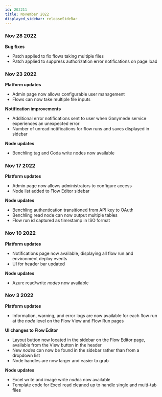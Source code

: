 ```yaml
---
id: 202211
title: November 2022
displayed_sidebar: releaseSideBar
---
```



### Nov 28 2022

**Bug fixes**
- Patch applied to fix flows taking multiple files
- Patch applied to suppress authorization error notifications on page load

### Nov 23 2022

**Platform updates**
- Admin page now allows configurable user management
- Flows can now take multiple file inputs

**Notification improvements**
- Additional error notifications sent to user when Ganymede service experiences an unexpected error
- Number of unread notifications for flow runs and saves displayed in sidebar

**Node updates**
- Benchling tag and Coda write nodes now available

### Nov 17 2022

**Platform updates**
- Admin page now allows administrators to configure access
- Node list added to Flow Editor sidebar

**Node updates**
- Benchling authentication transitioned from API key to OAuth
- Benchling read node can now output multiple tables
- Flow run id captured as timestamp in ISO format

### Nov 10 2022

**Platform updates**
- Notifications page now available, displaying all flow run and environment deploy events
- UI for header bar updated

**Node updates**
- Azure read/write _nodes_ now available

### Nov 3 2022

**Platform updates**
- Information, warning, and error logs are now available for each flow run at the _node_ level on the Flow View and Flow Run pages

**UI changes to Flow Editor**
- Layout button now located in the sidebar on the Flow Editor page, available from the View button in the header
- New _nodes_ can now be found in the sidebar rather than from a dropdown list
- Node handles are now larger and easier to grab

**Node updates**
- Excel write and image write _nodes_ now available
- Template code for Excel read cleaned up to handle single and multi-tab files
